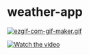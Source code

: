 # weather-app
[![ezgif-com-gif-maker.gif](https://i.postimg.cc/wjGvGHzc/ezgif-com-gif-maker.gif)](https://postimg.cc/K1tx16RR)

[![Watch the video]([(https://i.imgur.com/ft12Dxu.png)])](https://youtu.be/EXx5mpzhQ1g)


